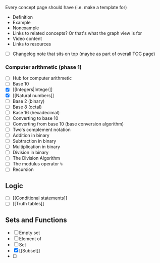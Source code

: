 Every concept page should have (i.e. make a template for)
- Definition
- Example
- Nonexample
- Links to related concepts? Or that's what the graph view is for
- Video content
- Links to resources 

- [ ] Changelog note that sits on top (maybe as part of overall TOC page)
### Computer arithmetic (phase 1)

- [ ] Hub for computer arithmetic
- [ ] Base 10 
- [x] [[Integers|Integer]] 
- [x] [[Natural numbers]]
- [ ] Base 2 (binary) 
- [ ] Base 8 (octal)
- [ ] Base 16 (hexadecimal)
- [ ] Converting to base 10 
- [ ] Converting from base 10 (base conversion algorithm) 
- [ ] Two's complement notation 
- [ ] Addition in binary 
- [ ] Subtraction in binary
- [ ] Multiplication in binary
- [ ] Division in binary
- [ ] The Division Algorithm
- [ ] The modulus operator `%`
- [ ] Recursion 

## Logic
- [ ] [[Conditional statements]]
- [ ] [[Truth tables]]

## Sets and Functions

- [ ] Empty set
- [ ] Element of 
- [ ] Set
- [x] [[Subset]]
- [ ] 